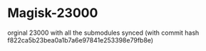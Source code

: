 # Magisk-23000
orginal 23000 with all the submodules synced (with commit hash f822ca5b23bea0a1b7a6e97841e253398e79fb8e)

